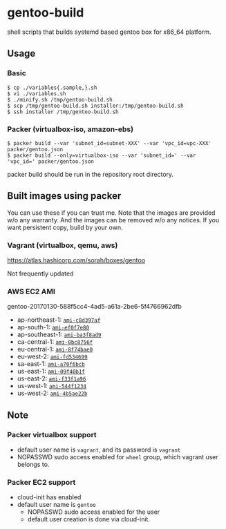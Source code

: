 # gentoo-build

shell scripts that builds systemd based gentoo box for x86_64 platform.

## Usage

### Basic

```
$ cp ./variables{.sample,}.sh
$ vi ./variables.sh
$ ./minify.sh /tmp/gentoo-build.sh
$ scp /tmp/gentoo-build.sh installer:/tmp/gentoo-build.sh
$ ssh installer /tmp/gentoo-build.sh
```

### Packer (virtualbox-iso, amazon-ebs)

```
$ packer build --var 'subnet_id=subnet-XXX' --var 'vpc_id=vpc-XXX' packer/gentoo.json
$ packer build --only=virtualbox-iso --var 'subnet_id=' --var 'vpc_id=' packer/gentoo.json
```

packer build should be run in the repository root directory.

## Built images using packer

You can use these if you can trust me. Note that the images are provided w/o any warranty. And the images can be removed w/o any notices.
If you want persistent copy, build by your own.

### Vagrant (virtualbox, qemu, aws)

https://atlas.hashicorp.com/sorah/boxes/gentoo

Not frequently updated

### AWS EC2 AMI

<!-- s/\v^(.+): (.+)$/- \1: [`\2`](https:\/\/console.aws.amazon.com\/ec2\/home?region=\1#launchAmi=\2)/ -->

gentoo-20170130-588f5cc4-4ad5-a61a-2be6-5f4766962dfb

- ap-northeast-1: [`ami-c8d397af`](https://console.aws.amazon.com/ec2/home?region=ap-northeast-1#launchAmi=ami-c8d397af)
- ap-south-1: [`ami-ef0f7e80`](https://console.aws.amazon.com/ec2/home?region=ap-south-1#launchAmi=ami-ef0f7e80)
- ap-southeast-1: [`ami-ba3f8ad9`](https://console.aws.amazon.com/ec2/home?region=ap-southeast-1#launchAmi=ami-ba3f8ad9)
- ca-central-1: [`ami-0bc8756f`](https://console.aws.amazon.com/ec2/home?region=ca-central-1#launchAmi=ami-0bc8756f)
- eu-central-1: [`ami-8f74bae0`](https://console.aws.amazon.com/ec2/home?region=eu-central-1#launchAmi=ami-8f74bae0)
- eu-west-2: [`ami-fd534699`](https://console.aws.amazon.com/ec2/home?region=eu-west-2#launchAmi=ami-fd534699)
- sa-east-1: [`ami-a70f6bcb`](https://console.aws.amazon.com/ec2/home?region=sa-east-1#launchAmi=ami-a70f6bcb)
- us-east-1: [`ami-09f40b1f`](https://console.aws.amazon.com/ec2/home?region=us-east-1#launchAmi=ami-09f40b1f)
- us-east-2: [`ami-f33f1a96`](https://console.aws.amazon.com/ec2/home?region=us-east-2#launchAmi=ami-f33f1a96)
- us-west-1: [`ami-544f1234`](https://console.aws.amazon.com/ec2/home?region=us-west-1#launchAmi=ami-544f1234)
- us-west-2: [`ami-4b5ae22b`](https://console.aws.amazon.com/ec2/home?region=us-west-2#launchAmi=ami-4b5ae22b)

## Note

### Packer virtualbox support

- default user name is `vagrant`, and its password is `vagrant`
- NOPASSWD sudo access enabled for `wheel` group, which vagrant user belongs to.

### Packer EC2 support

- cloud-init has enabled
- default user name is `gentoo`
  - NOPASSWD sudo access enabled for the user
  - default user creation is done via cloud-init.
